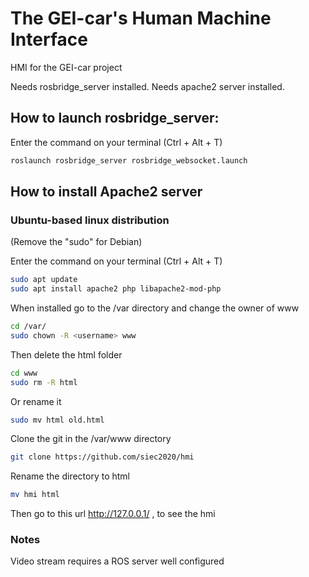 # The GEI-car's Human Machine Interface

HMI for the GEI-car project

Needs rosbridge_server installed.
Needs apache2 server installed.

## How to launch rosbridge_server:

Enter the command on your terminal (Ctrl + Alt + T)

```bash
roslaunch rosbridge_server rosbridge_websocket.launch
```

## How to install Apache2 server

### Ubuntu-based linux distribution

(Remove the "sudo" for Debian)

Enter the command on your terminal (Ctrl + Alt + T)

```bash
sudo apt update
sudo apt install apache2 php libapache2-mod-php
```

When installed go to the /var directory and change the owner of www

```bash
cd /var/
sudo chown -R <username> www
```

Then delete the html folder

```bash
cd www
sudo rm -R html
```

Or rename it

```bash
sudo mv html old.html
```

Clone the git in the /var/www directory

```bash
git clone https://github.com/siec2020/hmi
```

Rename the directory to html

```bash
mv hmi html
```

Then go to this url http://127.0.0.1/ , to see the hmi

### Notes
Video stream requires a ROS server well configured